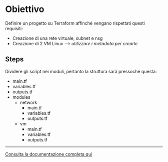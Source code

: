 # Obiettivo

Definire un progetto su Terraform affinché vengano rispettati questi requisiti:
  - Creazione di una rete virtuale, subnet e nsg
  - Creazione di 2 VM Linux --> *utilizzare i metadata per crearle*

## Steps

Dividere gli script nei moduli, pertanto la struttura sarà pressoché questa:
-  main.tf
-  variables.tf
-  outputs.tf
-  modules
    - network
        - main.tf
        - variables.tf
        - outputs.tf
    - vm
        - main.tf
        - variables.tf
        - outputs.tf

---

[Consulta la documentazione completa qui](https://registry.terraform.io/providers/hashicorp/azurerm/latest/docs)
  
  
